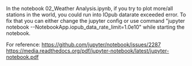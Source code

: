 In the notebook 02_Weather Analysis.ipynb, if you try to plot more/all stations in the world, you could run into IOpub datarate exceeded error. To fix that you can either change the jupyter config or use command "jupyter notebook --NotebookApp.iopub_data_rate_limit=1.0e10" while starting the notebook.

For reference:
https://github.com/jupyter/notebook/issues/2287
https://media.readthedocs.org/pdf/jupyter-notebook/latest/jupyter-notebook.pdf

